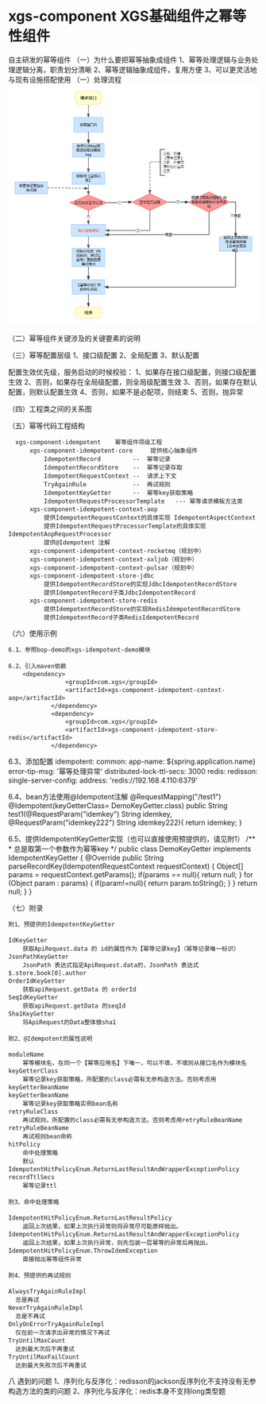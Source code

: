 # xgs-component XGS基础组件之幂等性组件
自主研发的幂等组件
（一）为什么要把幂等抽象成组件
    1、幂等处理逻辑与业务处理逻辑分离，职责划分清晰
    2、幂等逻辑抽象成组件，复用方便
    3、可以更灵活地与现有设施搭配使用
（一）处理流程
![image](https://github.com/1062141499/xgs-component/blob/master/xgs-base-component/xgs-component-idempotent/xgs-component-idempotent-core/src/main/resources/images-idempotent/img.png)

（二）幂等组件关键涉及的关键要素的说明


（三）幂等配置层级
    1、接口级配置
    2、全局配置
    3、默认配置
    
    


  配置生效优先级，服务启动的时候校验：
    1、如果存在接口级配置，则接口级配置生效
    2、否则，如果存在全局级配置，则全局级配置生效
    3、否则，如果存在默认配置，则默认配置生效
    4、否则，如果不是必配项，则结束
    5、否则，抛异常

（四）工程类之间的关系图


（五）幂等代码工程结构

      xgs-component-idempotent    幂等组件项级工程
          xgs-component-idempotent-core     提供核心抽象组件
              IdempotentRecord         --  幂等记录
              IdempotentRecordStore    --  幂等记录存取
              IdempotentRequestContext --  请求上下文
              TryAgainRule             --  再试规则
              IdempotentKeyGetter      --  幂等key获取策略
              IdempotentRequestProcessorTemplate   --- 幂等请求模板方法类
          xgs-component-idempotent-context-aop
              提供IdempotentRequestContext的具体实现 IdempotentAspectContext
              提供IdempotentRequestProcessorTemplate的具体实现 IdempotentAopRequestProcessor
              提供@Idempotent 注解
          xgs-component-idempotent-context-rocketmq（规划中）
          xgs-component-idempotent-context-xxljob（规划中）
          xgs-component-idempotent-context-pulsar（规划中）
          xgs-component-idempotent-store-jdbc
              提供IdempotentRecordStore的实现JdbcIdempotentRecordStore
              提供IdempotentRecord子类JdbcIdempotentRecord
          xgs-component-idempotent-store-redis
              提供IdempotentRecordStore的实现RedisIdempotentRecordStore
              提供IdempotentRecord子类RedisIdempotentRecord

（六）使用示例

    6.1、参照bop-demo的xgs-idempotent-demo模块
    
    6.2、引入maven依赖
        <dependency>
                    <groupId>com.xgs</groupId>
                    <artifactId>xgs-component-idempotent-context-aop</artifactId>
                </dependency>
                <dependency>
                    <groupId>com.xgs</groupId>
                    <artifactId>xgs-component-idempotent-store-redis</artifactId>
                </dependency>
6.3、添加配置
    idempotent:
      common:
        app-name: ${spring.application.name}
        error-tip-msg: '幂等处理异常'
        distributed-lock-ttl-secs: 3000
      redis:
        redisson:
          single-server-config:
            address: 'redis://192.168.4.110:6379'
            
6.4、bean方法使用@Idempotent注解
    @RequestMapping("/test1")
        @Idempotent(keyGetterClass= DemoKeyGetter.class)
        public String test1(@RequestParam("idemkey") String idemkey, @RequestParam("idemkey222") String idemkey222){
            return idemkey;
        }
        
6.5、提供IdempotentKeyGetter实现（也可以直接使用预提供的，请见附1）
    /**
     * 总是取第一个参数作为幂等key
     */
    public class DemoKeyGetter implements IdempotentKeyGetter {
        @Override
        public String parseRecordKey(IdempotentRequestContext requestContext) {
            Object[] params = requestContext.getParams();
            if(params == null){
                return null;
            }
            for (Object param : params) {
                if(param!=null){
                    return param.toString();
                }
            }
            return null;
        }
    }
    
（七）附录

    附1、预提供的IdempotentKeyGetter
    
    IdKeyGetter
        获取ApiRequest.data 的 id的属性作为【幂等记录key】（幂等记录唯一标识）
    JsonPathKeyGetter
        JsonPath 表达式指定ApiRequest.data的，JsonPath 表达式 $.store.book[0].author
    OrderIdKeyGetter
        获取apiRequest.getData 的 orderId
    SeqIdKeyGetter
        获取apiRequest.getData 的seqId
    Sha1KeyGetter
        将ApiRequest的Data整体做sha1
        
    附2、@Idempotent的属性说明
    
    moduleName
        幂等模块名，在同一个【幂等应用名】下唯一，可以不填，不填则从接口名作为模块名
    keyGetterClass
        幂等记录key获取策略，所配置的class必需有无参构造方法。否则考虑用keyGetterBeanName
    keyGetterBeanName
        幂等记录key获取策略实例bean名称
    retryRuleClass
        再试规则，所配置的class必需有无参构造方法。否则考虑用retryRuleBeanName
    retryRuleBeanName
        再试规则bean命称
    hitPolicy
        命中处理策略
        默认 IdempotentHitPolicyEnum.ReturnLastResultAndWrapperExceptionPolicy
    recordTtlSecs
        幂等记录ttl
        
    附3、命中处理策略
   
    IdempotentHitPolicyEnum.ReturnLastResultPolicy
        返回上次结果，如果上次执行异常则将异常尽可能原样抛出。
    IdempotentHitPolicyEnum.ReturnLastResultAndWrapperExceptionPolicy
        返回上次结果，如果上次执行异常，则先包装一层幂等的异常后再抛出。
    IdempotentHitPolicyEnum.ThrowIdemException
        直接抛出幂等组件异常
        
    附4、预提供的再试规则
    
    AlwaysTryAgainRuleImpl
      总是再试
    NeverTryAgainRuleImpl
      总是不再试
    OnlyOnErrorTryAgainRuleImpl
      仅在前一次请求出异常的情况下再试
    TryUntilMaxCount
      达到最大次后不再重试
    TryUntilMaxFailCount
      达到最大失败次后不再重试
      
八 遇到的问题
    1、序列化与反序化：redisson的jackson反序列化不支持没有无参构造方法的类的问题
    2、序列化与反序化：redis本身不支持long类型题
